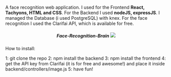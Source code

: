 A face recognition web application. I used for the Frontend <strong>React, Tachyons, HTML and CSS</strong>. 
For the Backend I used <strong>nodeJS, expressJS</strong>. I managed the Database (i used PostgreSQL) with knex.
For the face recognition I used the Clarifai API, which is available for free.

<h5 align="center">Face-Recognition-Brain
         <img src="https://github.com/iljaSL/faceRecognitionBrain/blob/master/img/Screen%20Shot%202020-08-26%20at%202.08.37%20PM.png" width="auto" height="auto"/>
</h5>

How to install:

1: git clone the repo
2: npm install the backend
3: npm install the frontend
4: get the API key from Clarifai (it is for free and awesome!) and place it inside backend/controllers/image.js
5: have fun!
